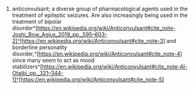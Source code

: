 1. anticonvulsant; a diverse group of pharmacological agents used in the treatment of epileptic seizures. Are also increasingly being used in the treatment of bipolar disorder^[https://en.wikipedia.org/wiki/Anticonvulsant#cite_note-Joshi_Bow_Agius_2019_pp._595–603-2]^[https://en.wikipedia.org/wiki/Anticonvulsant#cite_note-3] and borderline personality disorder,^[https://en.wikipedia.org/wiki/Anticonvulsant#cite_note-4] since many seem to act as mood stabilizers^[https://en.wikipedia.org/wiki/Anticonvulsant#cite_note-Al-Otaibi_pp._321–344-1]^[https://en.wikipedia.org/wiki/Anticonvulsant#cite_note-5]